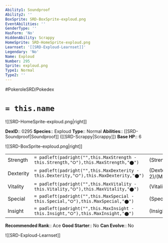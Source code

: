 ```yaml
---
Ability1: Soundproof
Ability2: ''
BoxSprite: SRD-BoxSprite-exploud.png
EventAbilities: ''
GenderType: ''
HasForm: 'No'
HiddenAbility: Scrappy
HomeSprite: SRD-HomeSprite-exploud.png
Learnset: '[[SRD-Exploud-Learnset]]'
Legendary: 'No'
Name: Exploud
Number: 295
Sprite: exploud.png
Type1: Normal
Type2: ''
---
```


#PokeroleSRD/Pokedex

# `= this.name`

![[SRD-HomeSprite-exploud.png|right]]

**DexID**:: 0295
**Species**:: Exploud
**Type**:: Normal
**Abilities**:: [[SRD-Soundproof|Soundproof]] ([[SRD-Scrappy|Scrappy]])
**Base HP**:: 6

![[SRD-BoxSprite-exploud.png|right]]

|           |                                                                                        |                                          |
| --------- | -------------------------------------------------------------------------------------- | ---------------------------------------- |
| Strength  | `= padleft(padright("",this.MaxStrength - this.Strength,"⭘"),this.MaxStrength,"⬤")`    | (Strength::2)/(MaxStrength::5)   |
| Dexterity | `= padleft(padright("",this.MaxDexterity - this.Dexterity,"⭘"),this.MaxDexterity,"⬤")` | (Dexterity:: 2)/(MaxDexterity::4) |
| Vitality  | `= padleft(padright("",this.MaxVitality - this.Vitality,"⭘"),this.MaxVitality,"⬤")`    | (Vitality::1)/(MaxVitality::4)   |
| Special   | `= padleft(padright("",this.MaxSpecial - this.Special,"⭘"),this.MaxSpecial,"⬤")`       | (Special::2)/(MaxSpecial::5)     |
| Insight   | `= padleft(padright("",this.MaxInsight - this.Insight,"⭘"),this.MaxInsight,"⬤")`       | (Insight::2)/(MaxInsight::5)     |

**Recommended Rank**:: Ace
**Good Starter**:: No
**Can Evolve**:: No

![[SRD-Exploud-Learnset]]